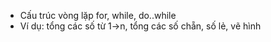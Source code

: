 - Cấu trúc vòng lặp for, while, do..while 
- Ví dụ: tổng các số từ 1->n, tổng các số chẵn, số lẻ, vẽ hình
